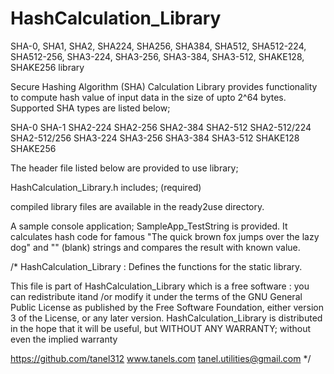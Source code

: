 # HashCalculation_Library
SHA-0, SHA1, SHA2, SHA224, SHA256, SHA384, SHA512, SHA512-224, SHA512-256, SHA3-224, SHA3-256, SHA3-384, SHA3-512, SHAKE128, SHAKE256 library

Secure Hashing Algorithm (SHA) Calculation Library provides functionality to compute hash value of input data in the size of upto 2^64 bytes. 
Supported SHA types are listed below;

SHA-0
SHA-1
SHA2-224
SHA2-256
SHA2-384
SHA2-512
SHA2-512/224
SHA2-512/256
SHA3-224
SHA3-256
SHA3-384
SHA3-512
SHAKE128
SHAKE256

The header file listed below are provided to use library;

HashCalculation_Library.h includes; (required)

compiled library files are available in the ready2use directory.

A sample console application; SampleApp_TestString is provided. It calculates hash code for famous "The quick brown fox jumps over the lazy dog" and "" (blank) strings
and compares the result with known value.


/* HashCalculation_Library : Defines the functions for the static library.

This file is part of HashCalculation_Library which is a free software : you can redistribute itand /or modify it under the terms of
the GNU General Public License as published by the Free Software Foundation, either version 3 of the License, or any later version.
HashCalculation_Library is distributed in the hope that it will be useful, but WITHOUT ANY WARRANTY; without even the implied warranty

https://github.com/tanel312  www.tanels.com  tanel.utilities@gmail.com
*/
